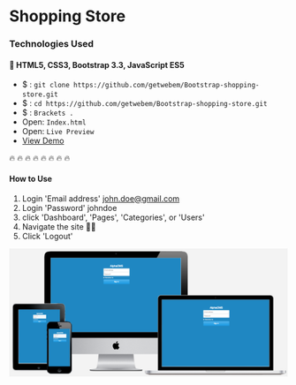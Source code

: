 # Shopping Store
### Technologies Used
####  :rocket: HTML5, CSS3, Bootstrap 3.3, JavaScript ES5
 - $ : `git clone https://github.com/getwebem/Bootstrap-shopping-store.git`
 - $ : `cd https://github.com/getwebem/Bootstrap-shopping-store.git`
 - $ : `Brackets .`
 - Open: `Index.html`
 - Open: `Live Preview`  
 - [View Demo](http://getwebem.com/alpha-cms/login.html)  

:fire: :fire: :fire: :fire: :fire: :fire: :fire: :fire:
#### How to Use 
1. Login 'Email address' john.doe@gmail.com
2. Login 'Password' johndoe
3. click 'Dashboard', 'Pages', 'Categories', or 'Users'
4. Navigate the site :whale2::whale2:
5. Click 'Logout'

![pic1](https://raw.githubusercontent.com/getwebem/README/master/alpha-cms/Screen%20Shot%202017-08-03%20at%2022.12.51.png)
<br/><br/>
